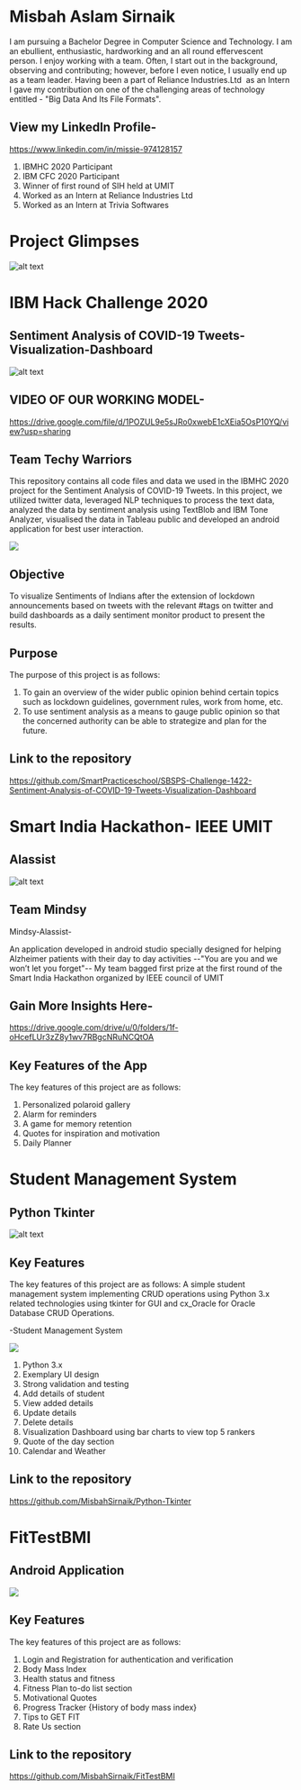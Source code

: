 # Misbah Aslam Sirnaik 

I am pursuing a Bachelor Degree in Computer Science and Technology. 
I am an ebullient, enthusiastic, hardworking and an all round effervescent person. I enjoy working with a team. Often, I start out in the background, observing and contributing; 
however, before I even notice, I usually end up as a team leader. Having been a part of Reliance Industries.Ltd  as an Intern I gave my contribution on one of the 
challenging areas of technology entitled - "Big Data And Its File Formats". 

## View my LinkedIn Profile- 
https://www.linkedin.com/in/missie-974128157

1. IBMHC 2020 Participant 
2. IBM CFC 2020 Participant
3. Winner of first round of SIH held at UMIT
4. Worked as an Intern at Reliance Industries Ltd
5. Worked as an Intern at Trivia Softwares

# Project Glimpses 

![alt text](https://user-images.githubusercontent.com/66111230/89975357-2652ab80-dc83-11ea-98ab-2df92397bf2f.png)

# IBM Hack Challenge 2020
## Sentiment Analysis of COVID-19 Tweets-Visualization-Dashboard
![alt text](https://user-images.githubusercontent.com/66111230/86078930-d6da6680-baac-11ea-89d7-cdcc8e9bc7f7.jpg)

## VIDEO OF OUR WORKING MODEL-

https://drive.google.com/file/d/1POZUL9e5sJRo0xwebE1cXEia5OsP10YQ/view?usp=sharing

## Team Techy Warriors
This repository contains all code files and data we used in the IBMHC 2020 project for the Sentiment Analysis of COVID-19 Tweets. 
In this project, we utilized twitter data, leveraged NLP techniques to process the text data, analyzed the data by sentiment analysis using TextBlob and IBM Tone Analyzer, visualised the data in Tableau public and developed an android application for best user interaction.            




![](https://user-images.githubusercontent.com/66111230/87503431-d41d6b00-c681-11ea-8522-40e703cb4d01.gif)



## Objective
To visualize Sentiments of Indians after the extension of lockdown announcements based on tweets with the relevant #tags on twitter and build dashboards as a daily sentiment monitor product to present the results.
## Purpose
The purpose of this project is as follows:
1. To gain an overview of the wider public opinion behind certain topics such as lockdown guidelines, government rules, work from home, etc. 
2. To use sentiment analysis as a means to gauge public opinion so that the concerned authority can be able to strategize and plan for the future.

## Link to the repository 
https://github.com/SmartPracticeschool/SBSPS-Challenge-1422-Sentiment-Analysis-of-COVID-19-Tweets-Visualization-Dashboard


# Smart India Hackathon- IEEE UMIT
## Alassist

![alt text](https://user-images.githubusercontent.com/66111230/89975119-8eed5880-dc82-11ea-9c83-99ffba485029.jpg)

## Team Mindsy
Mindsy-Alassist-

An application developed in android studio specially designed for helping Alzheimer patients with their day to day activities
--"You are you and we won’t let you forget"--
My team bagged first prize at the first round of the Smart India Hackathon organized by IEEE council of UMIT

## Gain More Insights Here-

https://drive.google.com/drive/u/0/folders/1f-oHcefLUr3zZ8y1wv7RBgcNRuNCQtOA


## Key Features of the App
The key features of this project are as follows:
1. Personalized polaroid gallery
2. Alarm for reminders
3. A game for memory retention
4. Quotes for inspiration and motivation
5. Daily Planner

# Student Management System
## Python Tkinter

![alt text](https://user-images.githubusercontent.com/66111230/89975594-c4df0c80-dc83-11ea-9d42-0a2507fc4f49.jpg)

## Key Features
The key features of this project are as follows:
A simple student management system implementing CRUD operations using Python 3.x related technologies using tkinter for GUI and cx_Oracle for Oracle Database CRUD Operations.

-Student Management System

![](https://user-images.githubusercontent.com/66111230/89975740-243d1c80-dc84-11ea-8dcf-2fd35a1e0519.gif)


1. Python 3.x
2. Exemplary UI design
3. Strong validation and testing
4. Add details of student
5. View added details
6. Update details
7. Delete details
8. Visualization Dashboard using bar charts to view top 5 rankers
9. Quote of the day section
10. Calendar and Weather

## Link to the repository 


https://github.com/MisbahSirnaik/Python-Tkinter


# FitTestBMI
## Android Application

![](https://user-images.githubusercontent.com/66111230/89976063-0de39080-dc85-11ea-8b61-dcadad6bc1cb.gif)


## Key Features
The key features of this project are as follows:


1. Login and Registration for authentication and verification
2. Body Mass Index
3. Health status and fitness
4. Fitness Plan to-do list section
5. Motivational Quotes
6. Progress Tracker {History of body mass index}
7. Tips to GET FIT
8. Rate Us section

## Link to the repository 
https://github.com/MisbahSirnaik/FitTestBMI










